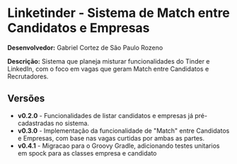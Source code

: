 <h1>Linketinder - Sistema de Match entre Candidatos e Empresas</h1>
<p><strong>Desenvolvedor:</strong> Gabriel Cortez de São Paulo Rozeno</p>
<p><strong>Descrição:</strong> Sistema que planeja misturar funcionalidades do Tinder e LinkedIn, com o foco em vagas que geram Match entre Candidatos e Recrutadores.</p>

<h2>Versões</h2>
<ul>
  <li><strong>v0.2.0</strong> - Funcionalidades de listar candidatos e empresas já pré-cadastradas no sistema.</li>
  <li><strong>v0.3.0</strong> - Implementação da funcionalidade de "Match" entre Candidatos e Empresas, com base nas vagas curtidas por ambas as partes.</li>
  <li><strong>v0.4.1</strong> - Migracao para o Groovy Gradle, adicionando testes unitarios em spock para as classes empresa e candidato </li>
</ul>


